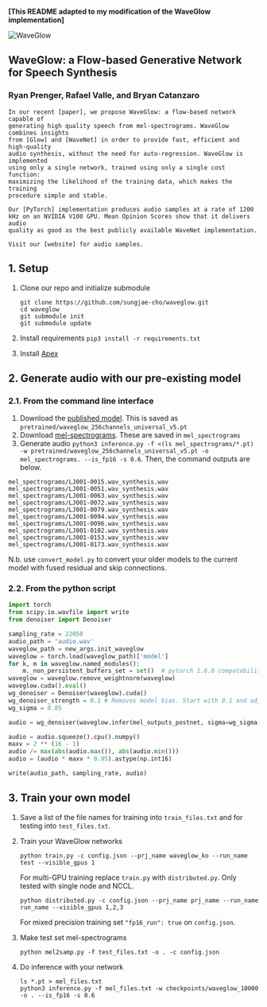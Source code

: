 **[This README adapted to my modification of the WaveGlow implementation]**

![WaveGlow](waveglow_logo.png "WaveGLow")

## WaveGlow: a Flow-based Generative Network for Speech Synthesis

### Ryan Prenger, Rafael Valle, and Bryan Catanzaro

```
In our recent [paper], we propose WaveGlow: a flow-based network capable of
generating high quality speech from mel-spectrograms. WaveGlow combines insights
from [Glow] and [WaveNet] in order to provide fast, efficient and high-quality
audio synthesis, without the need for auto-regression. WaveGlow is implemented
using only a single network, trained using only a single cost function:
maximizing the likelihood of the training data, which makes the training
procedure simple and stable.

Our [PyTorch] implementation produces audio samples at a rate of 1200
kHz on an NVIDIA V100 GPU. Mean Opinion Scores show that it delivers audio
quality as good as the best publicly available WaveNet implementation.

Visit our [website] for audio samples.
```

## 1. Setup

1. Clone our repo and initialize submodule

   ```command
   git clone https://github.com/sungjae-cho/waveglow.git
   cd waveglow
   git submodule init
   git submodule update
   ```

2. Install requirements `pip3 install -r requirements.txt`

3. Install [Apex]


## 2. Generate audio with our pre-existing model

### 2.1. From the command line interface
1. Download the [published model]. This is saved as  `pretrained/waveglow_256channels_universal_v5.pt`
2. Download [mel-spectrograms]. These are saved in `mel_spectrograms`
3. Generate audio `python3 inference.py -f <(ls mel_spectrograms/*.pt) -w pretrained/waveglow_256channels_universal_v5.pt -o mel_spectrograms. --is_fp16 -s 0.6`. Then, the command outputs are below.
```
mel_spectrograms/LJ001-0015.wav_synthesis.wav
mel_spectrograms/LJ001-0051.wav_synthesis.wav
mel_spectrograms/LJ001-0063.wav_synthesis.wav
mel_spectrograms/LJ001-0072.wav_synthesis.wav
mel_spectrograms/LJ001-0079.wav_synthesis.wav
mel_spectrograms/LJ001-0094.wav_synthesis.wav
mel_spectrograms/LJ001-0096.wav_synthesis.wav
mel_spectrograms/LJ001-0102.wav_synthesis.wav
mel_spectrograms/LJ001-0153.wav_synthesis.wav
mel_spectrograms/LJ001-0173.wav_synthesis.wav
```

N.b. use `convert_model.py` to convert your older models to the current model
with fused residual and skip connections.

### 2.2. From the python script

```python
import torch
from scipy.io.wavfile import write
from denoiser import Denoiser

sampling_rate = 22050
audio_path = 'audio.wav'
waveglow_path = new_args.init_waveglow
waveglow = torch.load(waveglow_path)['model']
for k, m in waveglow.named_modules():
    m._non_persistent_buffers_set = set()  # pytorch 1.6.0 compatability
waveglow = waveglow.remove_weightnorm(waveglow)
waveglow.cuda().eval()
wg_denoiser = Denoiser(waveglow).cuda()
wg_denoiser_strength = 0.1 # Removes model bias. Start with 0.1 and adjust
wg_sigma = 0.85

audio = wg_denoiser(waveglow.infer(mel_outputs_postnet, sigma=wg_sigma), wg_denoiser_strength)

audio = audio.squeeze().cpu().numpy()
maxv = 2 ** (16 - 1)
audio /= max(abs(audio.max()), abs(audio.min()))
audio = (audio * maxv * 0.95).astype(np.int16)

write(audio_path, sampling_rate, audio)
```

## 3. Train your own model

1. Save a list of the file names for training into `train_files.txt` and for testing into `test_files.txt`.

2. Train your WaveGlow networks

   ```command
   python train.py -c config.json --prj_name waveglow_ko --run_name test --visible_gpus 1
   ```

   For multi-GPU training replace `train.py` with `distributed.py`.  Only tested with single node and NCCL.

   ```command
   python distributed.py -c config.json --prj_name prj_name --run_name run_name --visible_gpus 1,2,3
   ```

   For mixed precision training set `"fp16_run": true` on `config.json`.

3. Make test set mel-spectrograms

   `python mel2samp.py -f test_files.txt -o . -c config.json`

4. Do inference with your network

   ```command
   ls *.pt > mel_files.txt
   python3 inference.py -f mel_files.txt -w checkpoints/waveglow_10000 -o . --is_fp16 -s 0.6
   ```

[//]: # (TODO)
[//]: # (PROVIDE INSTRUCTIONS FOR DOWNLOADING LJS)
[pytorch 1.0]: https://github.com/pytorch/pytorch#installation
[website]: https://nv-adlr.github.io/WaveGlow
[paper]: https://arxiv.org/abs/1811.00002
[WaveNet implementation]: https://github.com/r9y9/wavenet_vocoder
[Glow]: https://blog.openai.com/glow/
[WaveNet]: https://deepmind.com/blog/wavenet-generative-model-raw-audio/
[PyTorch]: http://pytorch.org
[published model]: https://drive.google.com/open?id=1rpK8CzAAirq9sWZhe9nlfvxMF1dRgFbF
[mel-spectrograms]: https://drive.google.com/file/d/1g_VXK2lpP9J25dQFhQwx7doWl_p20fXA/view?usp=sharing
[LJ Speech Data]: https://keithito.com/LJ-Speech-Dataset
[Apex]: https://github.com/nvidia/apex
